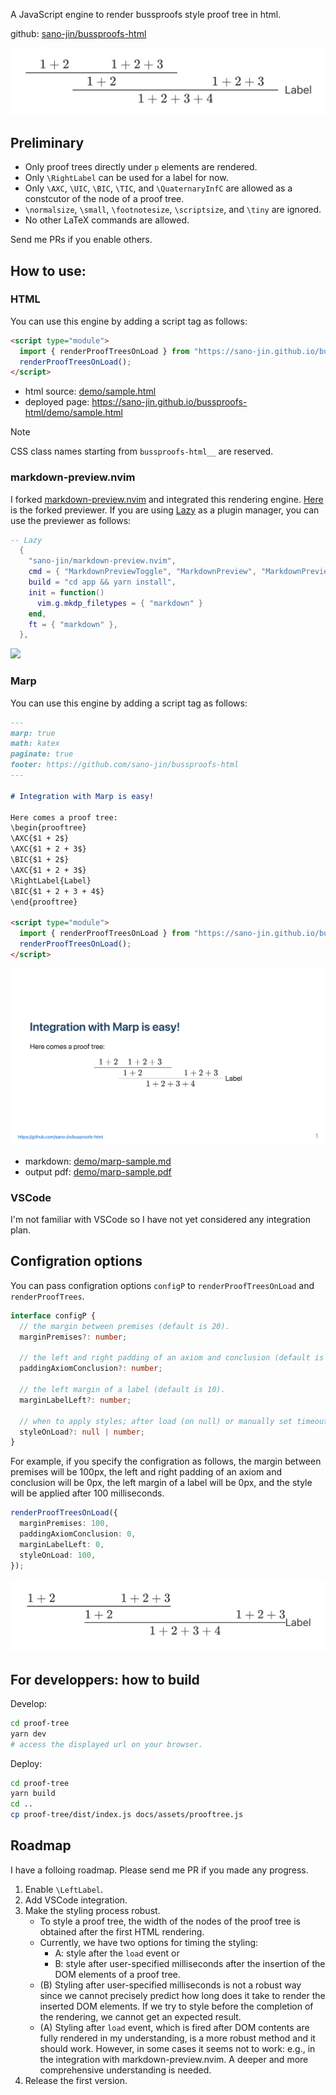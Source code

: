 A JavaScript engine to render bussproofs style proof tree in html.

github: [sano-jin/bussproofs-html](https://github.com/sano-jin/bussproofs-html)

[![](./demo/demo.png)](https://github.com/sano-jin/bussproofs-html)

## Preliminary

- Only proof trees directly under `p` elements are rendered.
- Only `\RightLabel` can be used for a label for now.
- Only `\AXC`, `\UIC`, `\BIC`, `\TIC`, and `\QuaternaryInfC` are allowed
  as a constcutor of the node of a proof tree.
- `\normalsize`, `\small`, `\footnotesize`, `\scriptsize`, and `\tiny`
  are ignored.
- No other LaTeX commands are allowed.

Send me PRs if you enable others.

## How to use:

### HTML

You can use this engine by adding a script tag as follows:

```html
<script type="module">
  import { renderProofTreesOnLoad } from "https://sano-jin.github.io/bussproofs-html/assets/prooftree.js";
  renderProofTreesOnLoad();
</script>
```

- html source: [demo/sample.html](./demo/sample.html)
- deployed page: <https://sano-jin.github.io/bussproofs-html/demo/sample.html>

> [!NOTE]  
> CSS class names starting from `bussproofs-html__` are reserved.

### markdown-preview.nvim

I forked [markdown-preview.nvim](https://github.com/iamcco/markdown-preview.nvim)
and integrated this rendering engine.
[Here](https://github.com/sano-jin/markdown-preview.nvim) is the forked previewer.
If you are using [Lazy](https://github.com/folke/lazy.nvim) as a plugin manager,
you can use the previewer as follows:

```lua
-- Lazy
  {
    "sano-jin/markdown-preview.nvim",
    cmd = { "MarkdownPreviewToggle", "MarkdownPreview", "MarkdownPreviewStop" },
    build = "cd app && yarn install",
    init = function()
      vim.g.mkdp_filetypes = { "markdown" }
    end,
    ft = { "markdown" },
  },
```

![](./demo/nvim-preview.gif)

### Marp

You can use this engine by adding a script tag as follows:

```markdown
---
marp: true
math: katex
paginate: true
footer: https://github.com/sano-jin/bussproofs-html
---

# Integration with Marp is easy!

Here comes a proof tree:
\begin{prooftree}
\AXC{$1 + 2$}
\AXC{$1 + 2 + 3$}
\BIC{$1 + 2$}
\AXC{$1 + 2 + 3$}
\RightLabel{Label}
\BIC{$1 + 2 + 3 + 4$}
\end{prooftree}

<script type="module">
  import { renderProofTreesOnLoad } from "https://sano-jin.github.io/bussproofs-html/assets/prooftree.js";
  renderProofTreesOnLoad();
</script>
```

![](./demo/marp-sample-0.png)

- markdown: [demo/marp-sample.md](./demo/marp-sample.md)
- output pdf: [demo/marp-sample.pdf](./demo/marp-sample.pdf)

### VSCode

I'm not familiar with VSCode so I have not yet considered any integration plan.

## Configration options

You can pass configration options `configP`
to `renderProofTreesOnLoad` and `renderProofTrees`.

```ts
interface configP {
  // the margin between premises (default is 20).
  marginPremises?: number;

  // the left and right padding of an axiom and conclusion (default is 20).
  paddingAxiomConclusion?: number;

  // the left margin of a label (default is 10).
  marginLabelLeft?: number;

  // when to apply styles; after load (on null) or manually set timeout (on number) (default is null).
  styleOnLoad?: null | number;
}
```

For example,
if you specify the configration as follows,
the margin between premises will be 100px,
the left and right padding of an axiom and conclusion will be 0px,
the left margin of a label will be 0px,
and
the style will be applied after 100 milliseconds.

```ts
renderProofTreesOnLoad({
  marginPremises: 100,
  paddingAxiomConclusion: 0,
  marginLabelLeft: 0,
  styleOnLoad: 100,
});
```

![](./demo/custom-config.png)

## For developpers: how to build

Develop:

```bash
cd proof-tree
yarn dev
# access the displayed url on your browser.
```

Deploy:

```bash
cd proof-tree
yarn build
cd ..
cp proof-tree/dist/index.js docs/assets/prooftree.js
```

## Roadmap

I have a folloing roadmap.
Please send me PR if you made any progress.

1. Enable `\LeftLabel`.
2. Add VSCode integration.
3. Make the styling process robust.
   - To style a proof tree,
     the width of the nodes of the proof tree is obtained after the first HTML rendering.
   - Currently, we have two options for timing the styling:
     - A: style after the `load` event or
     - B: style after user-specified milliseconds
       after the insertion of the DOM elements of a proof tree.
   - (B) Styling after user-specified milliseconds is not a robust way
     since we cannot precisely predict how long does it take to render
     the inserted DOM elements.
     If we try to style before the completion of the rendering,
     we cannot get an expected result.
   - (A) Styling after `load` event,
     which is fired after DOM contents are fully rendered
     in my understanding,
     is a more robust method and it should work.
     However, in some cases it seems not to work:
     e.g., in the integration with markdown-preview.nvim.
     A deeper and more comprehensive understanding is needed.
4. Release the first version.
